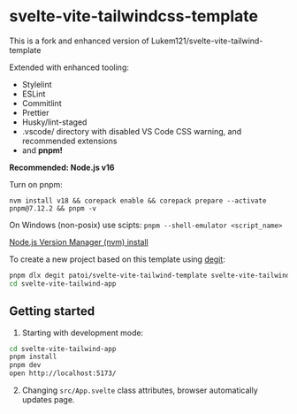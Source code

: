 # svelte-vite-tailwindcss-template

This is a fork and enhanced version of Lukem121/svelte-vite-tailwind-template

Extended with enhanced tooling:

- Stylelint
- ESLint
- Commitlint
- Prettier
- Husky/lint-staged
- .vscode/ directory with disabled VS Code CSS warning, and recommended extensions
- and **pnpm!**

**Recommended: Node.js v16**

Turn on pnpm:

`nvm install v18 && corepack enable && corepack prepare --activate pnpm@7.12.2 && pnpm -v`

On Windows (non-posix) use scipts: `pnpm --shell-emulator <script_name>`

[Node.js Version Manager (nvm) install](https://github.com/nvm-sh/nvm#installing-and-updating)

To create a new project based on this template using [degit](https://github.com/Rich-Harris/degit):

```bash
pnpm dlx degit patoi/svelte-vite-tailwind-template svelte-vite-tailwind-app
cd svelte-vite-tailwind-app
```

## Getting started

1. Starting with development mode:

```bash
cd svelte-vite-tailwind-app
pnpm install
pnpm dev
open http://localhost:5173/
```

2. Changing `src/App.svelte` class attributes, browser automatically updates page.
